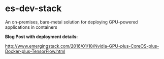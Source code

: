 # es-dev-stack
An on-premises, bare-metal solution for deploying GPU-powered applications in containers

**Blog Post with deployment details:**

http://www.emergingstack.com/2016/01/10/Nvidia-GPU-plus-CoreOS-plus-Docker-plus-TensorFlow.html 
